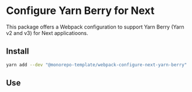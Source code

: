 # Configure Yarn Berry for Next

This package offers a Webpack configuration to support Yarn Berry (Yarn v2 and
v3) for Next applicatioons.

## Install

```sh
yarn add --dev "@monorepo-template/webpack-configure-next-yarn-berry"
```

## Use

```js

```
